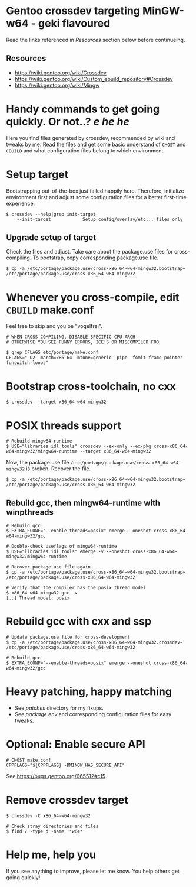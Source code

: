 # Gentoo crossdev targeting MinGW-w64 - geki flavoured
Read the links referenced in *Resources* section below before continueing.

## Resources
* https://wiki.gentoo.org/wiki/Crossdev
* https://wiki.gentoo.org/wiki/Custom_ebuild_repository#Crossdev
* https://wiki.gentoo.org/wiki/Mingw

# Handy commands to get going quickly. Or not..? *e he he*
Here you find files generated by crossdev, recommended by wiki and tweaks by me. Read the files and get some basic understand of `CHOST` and `CBUILD` and what configuration files belong to which environment.

# Setup target
Bootstrapping out-of-the-box just failed happily here. Therefore, initialize environment first and adjust some configuration files for a better first-time experience.
```
$ crossdev --help|grep init-target
    --init-target            Setup config/overlay/etc... files only
```

## Upgrade setup of target
Check the files and adjust. Take care about the package.use files for cross-compiling. To bootstrap, copy corresponding package.use file.
```
$ cp -a /etc/portage/package.use/cross-x86_64-w64-mingw32.bootstrap~ /etc/portage/package.use/cross-x86_64-w64-mingw32
```

# Whenever you cross-compile, edit `CBUILD` make.conf
Feel free to skip and you be "vogelfrei".
```
# WHEN CROSS-COMPILING, DISABLE SPECIFIC CPU ARCH
# OTHERWISE YOU SEE FUNNY ERRORS, ICE'S OR MISCOMPILED FOO

$ grep CFLAGS etc/portage/make.conf 
CFLAGS="-O2 -march=x86-64 -mtune=generic -pipe -fomit-frame-pointer -funswitch-loops"
```

# Bootstrap cross-toolchain, no cxx
```
$ crossdev --target x86_64-w64-mingw32
```

# POSIX threads support
```
# Rebuild mingw64-runtime
$ USE="libraries idl tools" crossdev --ex-only --ex-pkg cross-x86_64-w64-mingw32/mingw64-runtime --target x86_64-w64-mingw32
```
Now, the package.use file `/etc/portage/package.use/cross-x86_64-w64-mingw32` is broken. Recover the file.
```
$ cp -a /etc/portage/package.use/cross-x86_64-w64-mingw32.bootstrap~ /etc/portage/package.use/cross-x86_64-w64-mingw32
```

## Rebuild gcc, then mingw64-runtime with winpthreads
```
# Rebuild gcc
$ EXTRA_ECONF="--enable-threads=posix" emerge --oneshot cross-x86_64-w64-mingw32/gcc

# Double-check useflags of mingw64-runtime
$ USE="libraries idl tools" emerge -v --oneshot cross-x86_64-w64-mingw32/mingw64-runtime

# Recover package.use file again
$ cp -a /etc/portage/package.use/cross-x86_64-w64-mingw32.bootstrap~ /etc/portage/package.use/cross-x86_64-w64-mingw32

# Verify that the compiler has the posix thread model
$ x86_64-w64-mingw32-gcc -v
[..] Thread model: posix 
```

# Rebuild gcc with cxx and ssp
```
# Update package.use file for cross-development
$ cp -a /etc/portage/package.use/cross-x86_64-w64-mingw32.crossdev~ /etc/portage/package.use/cross-x86_64-w64-mingw32

# Rebuild gcc
$ EXTRA_ECONF="--enable-threads=posix" emerge --oneshot cross-x86_64-w64-mingw32/gcc
```

# Heavy patching, happy matching
* See *patches* directory for my fixups.
* See *package.env* and corresponding configuration files for easy tweaks.

# Optional: Enable secure API
```
# CHOST make.conf
CPPFLAGS="${CPPFLAGS} -DMINGW_HAS_SECURE_API"
```
See https://bugs.gentoo.org/665512#c15.

# Remove crossdev target
```
$ crossdev -C x86_64-w64-mingw32

# Check stray directories and files
$ find / -type d -name '*w64*'
```

# Help me, help you
If you see anything to improve, please let me know. You help others get going quickly!
